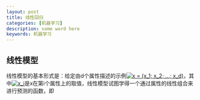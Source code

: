 ```yaml
---
layout: post
title: 线性回归
categories: [机器学习]
description: some word here
keywords: 机器学习
---
```


## 线性模型

线性模型的基本形式是：给定由d个属性描述的示例<a href="https://www.codecogs.com/eqnedit.php?latex=x&space;=&space;(x_1;&space;x_2;&space;...;&space;x_d)" target="_blank"><img src="https://latex.codecogs.com/gif.latex?x&space;=&space;(x_1;&space;x_2;&space;...;&space;x_d)" title="x = (x_1; x_2; ...; x_d)" /></a>，其中<a href="https://www.codecogs.com/eqnedit.php?latex=x_i" target="_blank"><img src="https://latex.codecogs.com/gif.latex?x_i" title="x_i" /></a>是x在第i个属性上的取值，线性模型试图学得一个通过属性的线性组合来进行预测的函数，即
